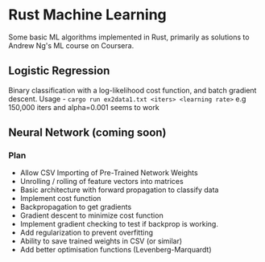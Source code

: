 # Rust Machine Learning

Some basic ML algorithms implemented in Rust, primarily as solutions to Andrew Ng's ML course on Coursera.

## Logistic Regression
Binary classification with a log-likelihood cost function, and batch gradient descent.
Usage - `cargo run ex2data1.txt <iters> <learning rate>` 
e.g 150,000 iters and alpha=0.001 seems to work

## Neural Network (coming soon)

### Plan

* Allow CSV Importing of Pre-Trained Network Weights
* Unrolling / rolling of feature vectors into matrices
* Basic architecture with forward propagation to classify data
* Implement cost function
* Backpropagation to get gradients
* Gradient descent to minimize cost function
* Implement gradient checking to test if backprop is working.
* Add regularization to prevent overfitting
* Ability to save trained weights in CSV (or similar)
* Add better optimisation functions (Levenberg-Marquardt)
